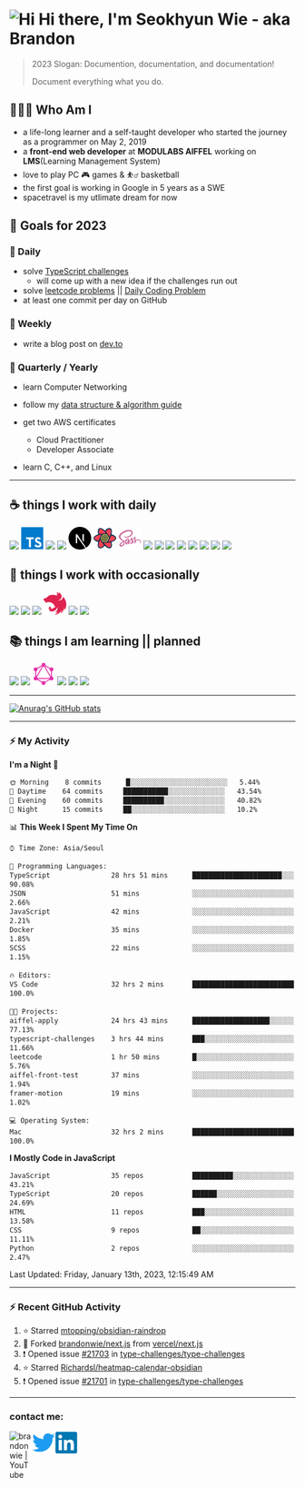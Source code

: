 # <img src='https://qpluspicture.oss-cn-beijing.aliyuncs.com/6LjjQA/Hi.gif' alt='Hi' width="24"/> Hi there, I'm Seokhyun Wie - aka Brandon

> 2023 Slogan: Documention, documentation, and documentation!
>
> Document everything what you do.

## 🧑🏻‍💻 Who Am I

- a life-long learner and a self-taught developer who started the journey as a programmer on May 2, 2019
- a **front-end web developer** at **MODULABS AIFFEL** working on **LMS**(Learning Management System)
- love to play PC 🎮 games️ \& ⛹️‍♂️ basketball
- the first goal is working in Google in 5 years as a SWE
- spacetravel is my utlimate dream for now

## 🥅 Goals for 2023

### 📅 Daily

- solve [TypeScript challenges](https://github.com/brandonwie/type-challenges)
  - will come up with a new idea if the challenges run out
- solve [leetcode problems](https://leetcode.com/problemset/all/) || [Daily Coding Problem](https://www.dailycodingproblem.com/)
- at least one commit per day on GitHub

### 📅 Weekly

- write a blog post on [dev.to](https://dev.to/brandonwie)

### 📅 Quarterly / Yearly

- learn Computer Networking
- follow my [data structure & algorithm guide](https://www.notion.so/brandonwie/How-to-Get-a-Software-Engineer-Job-at-Google-and-Other-Top-Tech-Companies-fc46fa68254449c49472c84584905409)

- get two AWS certificates

  - Cloud Practitioner
  - Developer Associate

- learn C, C++, and Linux

---

## ☕️ things I work with daily

<img src="https://cdn.jsdelivr.net/gh/devicons/devicon/icons/vscode/vscode-original.svg" width="40px"> <img src="https://raw.githubusercontent.com/devicons/devicon/master/icons/typescript/typescript-original.svg" width="40px"> <img src="https://cdn.jsdelivr.net/gh/devicons/devicon@latest/icons/javascript/javascript-original.svg" width="40px"> <img src="https://cdn.jsdelivr.net/gh/devicons/devicon@latest/icons/react/react-original.svg" width="40px"> <img src="https://raw.githubusercontent.com/devicons/devicon/master/icons/nextjs/nextjs-original.svg" width="40px"> <img src="https://raw.githubusercontent.com/AndersDJohnson/AndersDJohnson/master/images/react-query.svg" width="40px" /> <img src="https://raw.githubusercontent.com/devicons/devicon/master/icons/sass/sass-original.svg" width="40px"> <img src="https://cdn.jsdelivr.net/gh/devicons/devicon/icons/tailwindcss/tailwindcss-plain.svg" width="40px" /> <img src="https://cdn.jsdelivr.net/gh/devicons/devicon@latest/icons/git/git-original.svg" width="40px"> <img src="https://cdn.jsdelivr.net/gh/devicons/devicon/icons/github/github-original.svg" width="40px"> <img src="https://cdn.jsdelivr.net/gh/devicons/devicon/icons/amazonwebservices/amazonwebservices-original.svg" width="40px"> <img src="https://cdn.jsdelivr.net/gh/devicons/devicon/icons/bash/bash-original.svg" width="40px"> <img src="https://cdn.worldvectorlogo.com/logos/postman.svg" width="40px"> <img src="https://cdn.jsdelivr.net/gh/devicons/devicon/icons/figma/figma-original.svg" width="40px"> <img src="https://cdn.jsdelivr.net/gh/devicons/devicon/icons/slack/slack-original.svg" width="40px">

## 👾 things I work with occasionally

<img src="https://cdn.jsdelivr.net/gh/devicons/devicon/icons/jest/jest-plain.svg" width="40px"> <img src="https://cdn.jsdelivr.net/gh/devicons/devicon@latest/icons/nodejs/nodejs-plain.svg" width="40px"> <img src="https://cdn.jsdelivr.net/gh/devicons/devicon/icons/express/express-original-wordmark.svg" width="40px"> <img src="https://raw.githubusercontent.com/devicons/devicon/master/icons/nestjs/nestjs-plain.svg" width="40px">
<img src="https://cdn.jsdelivr.net/gh/devicons/devicon/icons/postgresql/postgresql-original.svg" width="40px"> <img src="https://cdn.jsdelivr.net/gh/devicons/devicon@latest/icons/mongodb/mongodb-original.svg" width="40px">

## 📚 things I am learning || planned

<img src="https://cdn.jsdelivr.net/gh/devicons/devicon/icons/dart/dart-original.svg" width="40px"> <img src="https://cdn.jsdelivr.net/gh/devicons/devicon/icons/flutter/flutter-original.svg" width="40px"> <img src="https://raw.githubusercontent.com/devicons/devicon/master/icons/graphql/graphql-plain.svg" width="40px"> <img src="https://cdn.jsdelivr.net/gh/devicons/devicon/icons/docker/docker-original.svg" width="40px"> <img src="https://cdn.jsdelivr.net/gh/devicons/devicon/icons/kubernetes/kubernetes-plain.svg" width="40px"> <img src="https://icons-for-free.com/iconfiles/png/512/cypress-1324440144114984250.png" width="40px">

---

<!-- GitHub Stats -->

[![Anurag's GitHub stats](https://github-readme-stats.vercel.app/api?username=brandonwie&show_icons=true&title_color=ffc857&icon_color=8ac926&text_color=daf7dc&bg_color=151515&hide=stars&custom_title=Brandon's GitHub Stats)](https://github.com/anuraghazra/github-readme-stats)

---

### ⚡ My Activity

<!--START_SECTION:waka-->
**I'm a Night 🦉** 

```text
🌞 Morning    8 commits      █░░░░░░░░░░░░░░░░░░░░░░░░   5.44% 
🌆 Daytime    64 commits     ███████████░░░░░░░░░░░░░░   43.54% 
🌃 Evening    60 commits     ██████████░░░░░░░░░░░░░░░   40.82% 
🌙 Night      15 commits     ██░░░░░░░░░░░░░░░░░░░░░░░   10.2%

```


📊 **This Week I Spent My Time On** 

```text
⌚︎ Time Zone: Asia/Seoul

💬 Programming Languages: 
TypeScript               28 hrs 51 mins      ██████████████████████░░░   90.08% 
JSON                     51 mins             ░░░░░░░░░░░░░░░░░░░░░░░░░   2.66% 
JavaScript               42 mins             ░░░░░░░░░░░░░░░░░░░░░░░░░   2.21% 
Docker                   35 mins             ░░░░░░░░░░░░░░░░░░░░░░░░░   1.85% 
SCSS                     22 mins             ░░░░░░░░░░░░░░░░░░░░░░░░░   1.15%

🔥 Editors: 
VS Code                  32 hrs 2 mins       █████████████████████████   100.0%

🐱‍💻 Projects: 
aiffel-apply             24 hrs 43 mins      ███████████████████░░░░░░   77.13% 
typescript-challenges    3 hrs 44 mins       ███░░░░░░░░░░░░░░░░░░░░░░   11.66% 
leetcode                 1 hr 50 mins        █░░░░░░░░░░░░░░░░░░░░░░░░   5.76% 
aiffel-front-test        37 mins             ░░░░░░░░░░░░░░░░░░░░░░░░░   1.94% 
framer-motion            19 mins             ░░░░░░░░░░░░░░░░░░░░░░░░░   1.02%

💻 Operating System: 
Mac                      32 hrs 2 mins       █████████████████████████   100.0%

```

**I Mostly Code in JavaScript** 

```text
JavaScript               35 repos            ██████████░░░░░░░░░░░░░░░   43.21% 
TypeScript               20 repos            ██████░░░░░░░░░░░░░░░░░░░   24.69% 
HTML                     11 repos            ███░░░░░░░░░░░░░░░░░░░░░░   13.58% 
CSS                      9 repos             ██░░░░░░░░░░░░░░░░░░░░░░░   11.11% 
Python                   2 repos             ░░░░░░░░░░░░░░░░░░░░░░░░░   2.47%

```



<!--END_SECTION:waka-->

<!--RECENT_ACTIVITY:last_update-->
Last Updated: Friday, January 13th, 2023, 12:15:49 AM
<!--RECENT_ACTIVITY:last_update_end-->

---

### ⚡ Recent GitHub Activity

<!--RECENT_ACTIVITY:start-->

1. ⭐ Starred [mtopping/obsidian-raindrop](https://github.com/mtopping/obsidian-raindrop)
2. 🔱 Forked [brandonwie/next.js](https://github.com/brandonwie/next.js) from [vercel/next.js](https://github.com/vercel/next.js)
3. ❗️ Opened issue [#21703](https://github.com/type-challenges/type-challenges/issues/21703) in [type-challenges/type-challenges](https://github.com/type-challenges/type-challenges)
4. ⭐ Starred [Richardsl/heatmap-calendar-obsidian](https://github.com/Richardsl/heatmap-calendar-obsidian)
5. ❗️ Opened issue [#21701](https://github.com/type-challenges/type-challenges/issues/21701) in [type-challenges/type-challenges](https://github.com/type-challenges/type-challenges)
<!--RECENT_ACTIVITY:end-->

[youtube]: https://www.youtube.com/channel/UC7tk3UT7nn3cZNC2KBdb-4Q
[linkedin]: https://linkedin.com/in/brandonwie
[twitter]: https://twitter.com/brandonwie

---

### contact me:

[<img align="left" alt="brandonwie | YouTube" width="40px" src="https://iconape.com/wp-content/png_logo_vector/youtube-social-white-squircle.png" />][youtube] [<img align="left" alt="brandonwie | Twitter" width="40px" src="https://raw.githubusercontent.com/devicons/devicon/master/icons/twitter/twitter-original.svg" />][twitter] [<img align="left" alt="brandonwie | LinkedIn" width="40px" src="https://raw.githubusercontent.com/devicons/devicon/master/icons/linkedin/linkedin-original.svg" />][linkedin]
